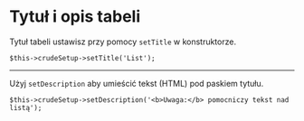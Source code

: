 Tytuł i opis tabeli
===

Tytuł tabeli ustawisz przy pomocy `setTitle` w konstruktorze.

```
$this->crudeSetup->setTitle('List');
```

---

Użyj `setDescription` aby umieścić tekst (HTML) pod paskiem tytułu.

```
$this->crudeSetup->setDescription('<b>Uwaga:</b> pomocniczy tekst nad listą');
```
